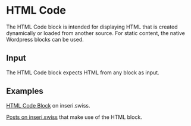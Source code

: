 # HTML Code

The HTML Code block is intended for displaying HTML that is created dynamically or loaded from another source. For static content, the native Wordpress blocks can be used.

## Input

The HTML Code block expects HTML from any block as input.

## Examples

[HTML Code Block](https://inseri.swiss/2023/03/html-code-block/) on inseri.swiss.

[Posts on inseri.swiss](https://inseri.swiss/tag/html-code/) that make use of the HTML block.
